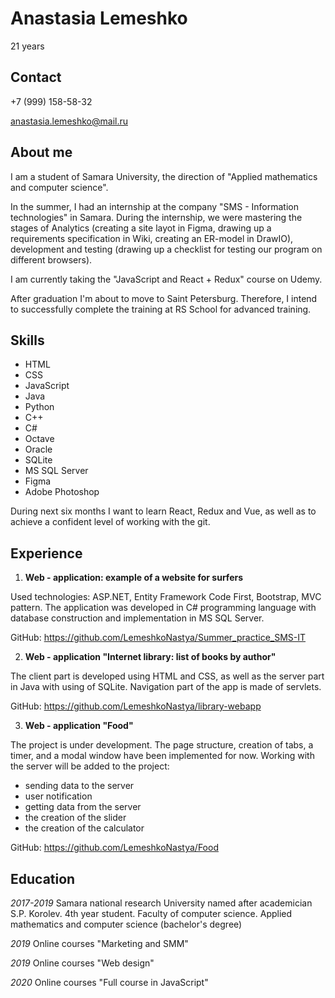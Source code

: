 # Anastasia Lemeshko
21 years

## __Contact__
  +7 (999) 158-58-32

 <anastasia.lemeshko@mail.ru>

## __About me__
I am a student of Samara University, the direction of "Applied mathematics and computer science".

In the summer, I had an internship at the company "SMS - Information technologies" in Samara. During the internship, we were mastering the stages of Analytics (creating a site layot in Figma, drawing up a requirements specification in Wiki, creating an ER-model in DrawIO), development and testing (drawing up a checklist for testing our program on different browsers).

I am currently taking the "JavaScript and React + Redux" course on Udemy.

After graduation I'm about to move to Saint Petersburg. Therefore, I intend to successfully complete the training at RS School for advanced training.

## __Skills__
* HTML
* CSS
* JavaScript
* Java
* Python
* C++
* C#
* Octave
* Oracle
* SQLite
* MS SQL Server
* Figma
* Adobe Photoshop

During next six months I want to learn React, Redux and Vue, as well as to achieve a confident level of working with the git.

## __Experience__
1. __Web - application: example of a website for surfers__

Used technologies: ASP.NET, Entity Framework Code First, Bootstrap, MVC pattern. The application was developed in C# programming language with database construction and implementation in MS SQL Server.

GitHub: <https://github.com/LemeshkoNastya/Summer_practice_SMS-IT>

2. __Web - application "Internet library: list of books by author"__

The client part is developed using HTML and CSS, as well as the server part in Java with using of SQLite. Navigation part of the app is made of servlets.

GitHub: <https://github.com/LemeshkoNastya/library-webapp>

3. __Web - application "Food"__

The project is under development. The page structure, creation of tabs, a timer, and a modal window have been implemented for now. Working with the server will be added to the project:

  * sending data to the server
  * user notification
  * getting data from the server
  * the creation of the slider
  * the creation of the calculator 
  
GitHub: <https://github.com/LemeshkoNastya/Food>

## __Education__
_2017-2019_ Samara national research University named after academician S.P. Korolev. 4th year student. Faculty of computer science. Applied mathematics and computer science (bachelor's degree)

_2019_ Online courses "Marketing and SMM"

_2019_ Online courses "Web design"

_2020_ Online courses "Full course in JavaScript"